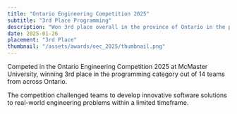```yaml
---
title: "Ontario Engineering Competition 2025"
subtitle: "3rd Place Programming"
description: "Won 3rd place overall in the province of Ontario in the programming category at the Ontario Engineering Competition of 2025. Competition was located at McMaster University at Hamilton, Ontario, Canada."
date: 2025-01-26
placement: "3rd Place"
thumbnail: "/assets/awards/oec_2025/thumbnail.png"
---
```


Competed in the Ontario Engineering Competition 2025 at McMaster University, winning 3rd place in the programming category out of 14 teams from across Ontario.

The competition challenged teams to develop innovative software solutions to real-world engineering problems within a limited timeframe.